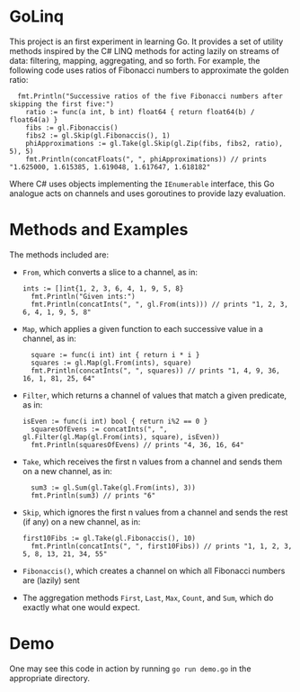 # GoLinq

This project is an first experiment in learning Go. It provides a set of utility methods inspired by the C# LINQ methods for acting lazily on streams of data: filtering, mapping, aggregating, and so forth. For example, the following code uses ratios of Fibonacci numbers to approximate the golden ratio:

```
  fmt.Println("Successive ratios of the five Fibonacci numbers after skipping the first five:")
	ratio := func(a int, b int) float64 { return float64(b) / float64(a) }
	fibs := gl.Fibonaccis()
	fibs2 := gl.Skip(gl.Fibonaccis(), 1)
	phiApproximations := gl.Take(gl.Skip(gl.Zip(fibs, fibs2, ratio), 5), 5)
	fmt.Println(concatFloats(", ", phiApproximations)) // prints "1.625000, 1.615385, 1.619048, 1.617647, 1.618182"
```

Where C# uses objects implementing the `IEnumerable` interface, this Go analogue acts on channels and uses goroutines to provide lazy evaluation.

# Methods and Examples
The methods included are:
- `From`, which converts a slice to a channel, as in:
  ```
  ints := []int{1, 2, 3, 6, 4, 1, 9, 5, 8}
	fmt.Println("Given ints:")
	fmt.Println(concatInts(", ", gl.From(ints))) // prints "1, 2, 3, 6, 4, 1, 9, 5, 8"
  ```

- `Map`, which applies a given function to each successive value in a channel, as in:
  ```
	square := func(i int) int { return i * i }
	squares := gl.Map(gl.From(ints), square)
	fmt.Println(concatInts(", ", squares)) // prints "1, 4, 9, 36, 16, 1, 81, 25, 64"
  ```
- `Filter`, which returns a channel of values that match a given predicate, as in:
  ```
  isEven := func(i int) bool { return i%2 == 0 }
	squaresOfEvens := concatInts(", ", gl.Filter(gl.Map(gl.From(ints), square), isEven))
	fmt.Println(squaresOfEvens) // prints "4, 36, 16, 64"
  ```
- `Take`, which receives the first n values from a channel and sends them on a new channel, as in:
  ```
	sum3 := gl.Sum(gl.Take(gl.From(ints), 3))
	fmt.Println(sum3) // prints "6"
  ```
- `Skip`, which ignores the first n values from a channel and sends the rest (if any) on a new channel, as in:
  ```
  first10Fibs := gl.Take(gl.Fibonaccis(), 10)
	fmt.Println(concatInts(", ", first10Fibs)) // prints "1, 1, 2, 3, 5, 8, 13, 21, 34, 55"
  ```
- `Fibonaccis()`, which creates a channel on which all Fibonacci numbers are (lazily) sent
- The aggregation methods `First`, `Last`, `Max`, `Count`, and `Sum`, which do exactly what one would expect.

# Demo
One may see this code in action by running `go run demo.go` in the appropriate directory.
